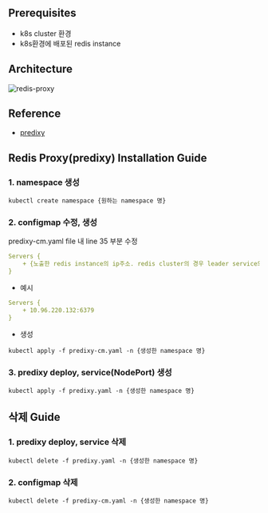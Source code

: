 ## Prerequisites
- k8s cluster 환경
- k8s환경에 배포된 redis instance

## Architecture
![redis-proxy](https://user-images.githubusercontent.com/22141521/163504514-b03e1b19-aff2-404a-aad2-2a24e73c01da.png)

## Reference
- [predixy](https://github.com/joyieldInc/predixy)

## Redis Proxy(predixy) Installation Guide

### 1. namespace 생성
```shell
kubectl create namespace {원하는 namespace 명}
```

### 2. configmap 수정, 생성
predixy-cm.yaml file 내 line 35 부분 수정
```yaml
Servers {
    + {노출한 redis instance의 ip주소. redis cluster의 경우 leader service의 ip주소}
}
```
- 예시
```yaml
Servers {
    + 10.96.220.132:6379
}
```
- 생성
```shell
kubectl apply -f predixy-cm.yaml -n {생성한 namespace 명}
```

### 3. predixy deploy, service(NodePort) 생성
```shell
kubectl apply -f predixy.yaml -n {생성한 namespace 명}
```

## 삭제 Guide
### 1. predixy deploy, service 삭제
```shell
kubectl delete -f predixy.yaml -n {생성한 namespace 명}
```

### 2. configmap 삭제
```shell
kubectl delete -f predixy-cm.yaml -n {생성한 namespace 명}
```
